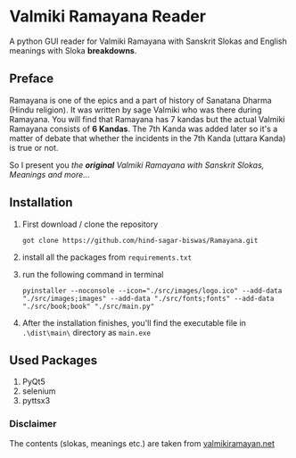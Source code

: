 # Valmiki Ramayana Reader

A python GUI reader for Valmiki Ramayana with Sanskrit Slokas and English meanings with Sloka **breakdowns**.

## Preface

Ramayana is one of the epics and a part of history of Sanatana Dharma (Hindu religion). It was written by sage Valmiki who was there during Ramayana. You will find that Ramayana has 7 kandas but the actual Valmiki Ramayana consists of **6 Kandas**. The 7th Kanda was added later so it's a matter of debate that whether the incidents in the 7th Kanda (uttara Kanda) is true or not.

So I present you *the **original** Valmiki Ramayana with Sanskrit Slokas, Meanings and more...*

## Installation

1. First download / clone the repository

   ```terminal
   got clone https://github.com/hind-sagar-biswas/Ramayana.git
   ```

2. install all the packages from `requirements.txt`
3. run the following command in terminal

   ```terminal
   pyinstaller --noconsole --icon="./src/images/logo.ico" --add-data "./src/images;images" --add-data "./src/fonts;fonts" --add-data "./src/book;book" "./src/main.py"
   ```

4. After the installation finishes, you'll find the executable file in `.\dist\main\` directory as `main.exe`

## Used Packages

1. PyQt5
2. selenium
3. pyttsx3

### Disclaimer

The contents (slokas, meanings etc.) are taken from [valmikiramayan.net](https://valmikiramayan.net)
